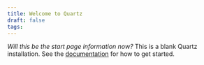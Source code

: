 ```yaml
---
title: Welcome to Quartz
draft: false
tags:
---
```

*Will this be the start page information now?*
This is a blank Quartz installation.
See the [documentation](https://quartz.jzhao.xyz) for how to get started.
